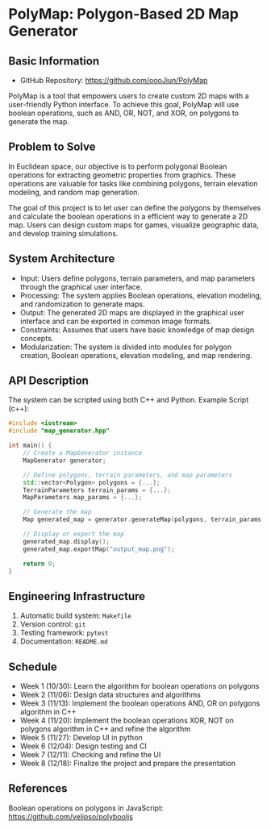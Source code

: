 # PolyMap: Polygon-Based 2D Map Generator

## Basic Information

- GitHub Repository: https://github.com/oooJiun/PolyMap

PolyMap is a tool that empowers users to create custom 2D maps with a user-friendly Python interface. 
To achieve this goal, PolyMap will use boolean operations, such as AND, OR, NOT, and XOR, on polygons to generate the map.


## Problem to Solve

In Euclidean space, our objective is to perform polygonal Boolean operations for extracting geometric properties from graphics. 
These operations are valuable for tasks like combining polygons, terrain elevation modeling, and random map generation.

The goal of this project is to let user can define the polygons by themselves and calculate the boolean operations in a efficient way to generate a 2D map.
Users can design custom maps for games, visualize geographic data, and develop training simulations.


## System Architecture

- Input: Users define polygons, terrain parameters, and map parameters through the graphical user interface.
- Processing: The system applies Boolean operations, elevation modeling, and randomization to generate maps.
- Output: The generated 2D maps are displayed in the graphical user interface and can be exported in common image formats.
- Constraints: Assumes that users have basic knowledge of map design concepts.
- Modularization: The system is divided into modules for polygon creation, Boolean operations, elevation modeling, and map rendering.


## API Description

The system can be scripted using both C++ and Python.
Example Script (c++):

```cpp
#include <iostream>
#include "map_generator.hpp"

int main() {
    // Create a MapGenerator instance
    MapGenerator generator;

    // Define polygons, terrain parameters, and map parameters
    std::vector<Polygon> polygons = {...};
    TerrainParameters terrain_params = {...};
    MapParameters map_params = {...};

    // Generate the map
    Map generated_map = generator.generateMap(polygons, terrain_params, map_params);

    // Display or export the map
    generated_map.display();
    generated_map.exportMap("output_map.png");

    return 0;
}
```


## Engineering Infrastructure

1. Automatic build system: `Makefile`
2. Version control: `git`
3. Testing framework: `pytest`
4. Documentation: `README.md`


## Schedule

* Week 1 (10/30): Learn the algorithm for boolean operations on polygons
* Week 2 (11/06): Design data structures and algorithms
* Week 3 (11/13): Implement the boolean operations AND, OR on polygons algorithm in C++
* Week 4 (11/20): Implement the boolean operations XOR, NOT on polygons algorithm in C++ and refine the algorithm
* Week 5 (11/27): Develop UI in python
* Week 6 (12/04): Design testing and CI
* Week 7 (12/11): Checking and refine the UI
* Week 8 (12/18): Finalize the project and prepare the presentation


## References

Boolean operations on polygons in JavaScript: https://github.com/velipso/polybooljs

